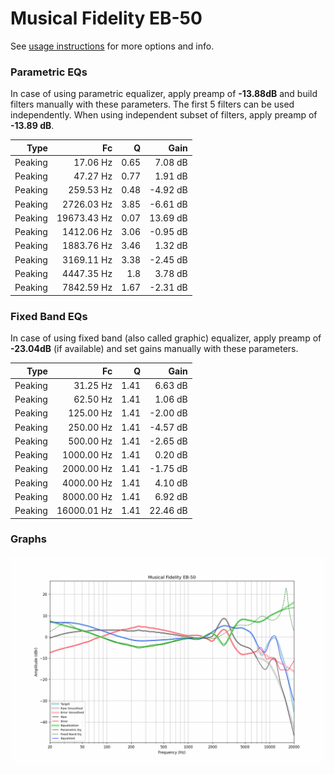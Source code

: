 # Musical Fidelity EB-50
See [usage instructions](https://github.com/jaakkopasanen/AutoEq#usage) for more options and info.

### Parametric EQs
In case of using parametric equalizer, apply preamp of **-13.88dB** and build filters manually
with these parameters. The first 5 filters can be used independently.
When using independent subset of filters, apply preamp of **-13.89 dB**.

| Type    | Fc          |    Q | Gain     |
|--------:|------------:|-----:|---------:|
| Peaking | 17.06 Hz    | 0.65 | 7.08 dB  |
| Peaking | 47.27 Hz    | 0.77 | 1.91 dB  |
| Peaking | 259.53 Hz   | 0.48 | -4.92 dB |
| Peaking | 2726.03 Hz  | 3.85 | -6.61 dB |
| Peaking | 19673.43 Hz | 0.07 | 13.69 dB |
| Peaking | 1412.06 Hz  | 3.06 | -0.95 dB |
| Peaking | 1883.76 Hz  | 3.46 | 1.32 dB  |
| Peaking | 3169.11 Hz  | 3.38 | -2.45 dB |
| Peaking | 4447.35 Hz  | 1.8  | 3.78 dB  |
| Peaking | 7842.59 Hz  | 1.67 | -2.31 dB |

### Fixed Band EQs
In case of using fixed band (also called graphic) equalizer, apply preamp of **-23.04dB**
(if available) and set gains manually with these parameters.

| Type    | Fc          |    Q | Gain     |
|--------:|------------:|-----:|---------:|
| Peaking | 31.25 Hz    | 1.41 | 6.63 dB  |
| Peaking | 62.50 Hz    | 1.41 | 1.06 dB  |
| Peaking | 125.00 Hz   | 1.41 | -2.00 dB |
| Peaking | 250.00 Hz   | 1.41 | -4.57 dB |
| Peaking | 500.00 Hz   | 1.41 | -2.65 dB |
| Peaking | 1000.00 Hz  | 1.41 | 0.20 dB  |
| Peaking | 2000.00 Hz  | 1.41 | -1.75 dB |
| Peaking | 4000.00 Hz  | 1.41 | 4.10 dB  |
| Peaking | 8000.00 Hz  | 1.41 | 6.92 dB  |
| Peaking | 16000.01 Hz | 1.41 | 22.46 dB |

### Graphs
![](./Musical%20Fidelity%20EB-50.png)